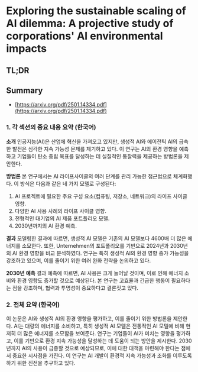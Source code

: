 # Exploring the sustainable scaling of AI dilemma: A projective study of corporations' AI environmental impacts
## TL;DR
## Summary
- [https://arxiv.org/pdf/2501.14334.pdf](https://arxiv.org/pdf/2501.14334.pdf)

### 1. 각 섹션의 중요 내용 요약 (한국어)

**소개**
인공지능(AI)은 산업에 혁신을 가져오고 있지만, 생성적 AI와 에이전틱 AI의 급속한 발전은 심각한 지속 가능성 문제를 제기하고 있다. 이 연구는 AI의 환경 영향을 예측하고 기업들이 탄소 중립 목표를 달성하는 데 실질적인 통찰력을 제공하는 방법론을 제안한다.

**방법론**
본 연구에서는 AI 라이프사이클의 여러 단계를 관리 가능한 접근법으로 체계화했다. 이 방식은 다음과 같은 네 가지 모델로 구성된다:
1. AI 프로젝트에 필요한 주요 구성 요소(컴퓨팅, 저장소, 네트워크)의 라이프 사이클 영향.
2. 다양한 AI 사용 사례의 라이프 사이클 영향.
3. 전형적인 대기업의 AI 제품 포트폴리오 모델.
4. 2030년까지의 AI 환경 예측.

**결과**
모델링한 결과에 따르면, 생성적 AI 모델은 기존의 AI 모델보다 4600배 더 많은 에너지를 소모한다. 또한, Unternehmen의 포트폴리오를 기반으로 2024년과 2030년의 AI 환경 영향을 비교 분석하였다. 연구는 특히 생성적 AI의 환경 영향 증가 가능성을 강조하고 있으며, 이를 줄이기 위한 여러 완화 전략을 논의하고 있다.

**2030년 예측**
결과 예측에 따르면, AI 사용은 크게 늘어날 것이며, 이로 인해 에너지 소비와 환경 영향도 증가할 것으로 예상된다. 본 연구는 고효율과 긴급한 행동이 필요하다는 점을 강조하며, 협력과 투명성이 중요하다고 결론짓고 있다.

### 2. 전체 요약 (한국어)

이 논문은 AI와 생성적 AI의 환경 영향을 평가하고, 이를 줄이기 위한 방법론을 제안한다. AI는 대량의 에너지를 소비하고, 특히 생성적 AI 모델은 전통적인 AI 모델에 비해 현저히 더 많은 에너지를 소모함을 보여준다. 연구는 기업들이 AI가 미치는 영향을 평가하고, 이를 기반으로 환경 지속 가능성을 달성하는 데 도움이 되는 방안을 제시한다. 2030년까지 AI의 사용이 급증할 것으로 예상되므로, 이에 대한 대책을 마련해야 한다는 점에서 중요한 시사점을 가진다. 이 연구는 AI 개발이 환경적 지속 가능성과 조화를 이루도록 하기 위한 진전을 추구하고 있다.